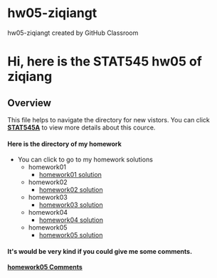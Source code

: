 # hw05-ziqiangt
hw05-ziqiangt created by GitHub Classroom
# Hi, here is the STAT545 hw05 of ziqiang

## Overview
This file helps to navigate the directory for new vistors. You can click **[STAT545A](http://stat545.com/)** to view more details about this cource.

#### Here is the directory of my homework

- You can click to go to my homework solutions
	+ homework01 
		* [homework01 solution](https://github.com/STAT545-UBC-students/hw01-ziqiangt)
	+ homework02
		* [homework02 solution](https://github.com/STAT545-UBC-students/hw02-ziqiangt)
	+ homework03
		* [homework03 solution](https://github.com/STAT545-UBC-students/hw03-ziqiangt)
 	+ homework04
		* [homework04 solution](https://github.com/STAT545-UBC-students/hw04-ziqiangt)
  + homework05
    * [homework05 solution](https://github.com/STAT545-UBC-students/hw05-ziqiangt)
   
 #### It's would be very kind if you could give me some **comments**.
 **[homework05 Comments](https://github.com/STAT545-UBC-students/hw05-ziqiangt/issues)**
